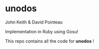 unodos
======

John Keith & David Pointeau

Implementation in Ruby using Gosu!



This repo contains all the code for __unodos__ !
